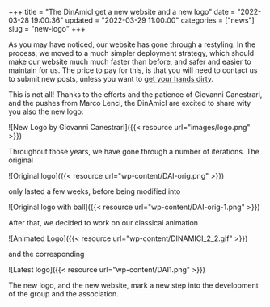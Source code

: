 +++
title = "The DinAmicI get a new website and a new logo"
date = "2022-03-28 19:00:36"
updated = "2022-03-29 11:00:00"
categories = ["news"]
slug = "new-logo"
+++

As you may have noticed, our website has gone through a restyling.
In the process, we moved to a much simpler deployment strategy, which should make our website much much faster than before, and safer and easier to maintain for us.
The price to pay for this, is that you will need to contact us to submit new posts, unless you want to [get your hands dirty](https://github.com/dai-dinamici/dai-dinamici.github.io).

This is not all! Thanks to the efforts and the patience of Giovanni Canestrari, and the pushes from Marco Lenci, the DinAmicI are excited to share wity you also the new logo:

![New Logo by Giovanni Canestrari]({{< resource url="images/logo.png" >}})

Throughout those years, we have gone through a number of iterations.
The original

![Original logo]({{< resource url="wp-content/DAI-orig.png" >}})

only lasted a few weeks, before being modified into

![Original logo with ball]({{< resource url="wp-content/DAI-orig-1.png" >}})

After that, we decided to work on our classical animation

![Animated Logo]({{< resource url="wp-content/DINAMICI_2_2.gif" >}})

and the corresponding

![Latest logo]({{< resource url="wp-content/DAI1.png" >}})

The new logo, and the new website, mark a new step into the development of the group and the association.

